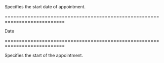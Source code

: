 <!--**
/*-------------------------------------------
    Auto-generated file. Do not modify.
-------------------------------------------

**-->
<!--d-->Specifies the start date of appointment.<!--/d-->
===========================================================================
<!--type-->Date<!--/type-->
===========================================================================

<!--shortDescription-->
Specifies the start of the appointment.
<!--/shortDescription-->

<!--fullDescription-->

<!--/fullDescription-->